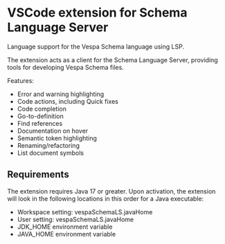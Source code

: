 # VSCode extension for Schema Language Server
Language support for the Vespa Schema language using LSP.

The extension acts as a client for the Schema Language Server, providing tools for developing Vespa Schema files.

Features:
- Error and warning highlighting 
- Code actions, including Quick fixes 
- Code completion 
- Go-to-definition
- Find references
- Documentation on hover
- Semantic token highlighting
- Renaming/refactoring
- List document symbols

## Requirements
The extension requires Java 17 or greater. Upon activation, the extension will look in the following locations in this order for a Java executable:

- Workspace setting: vespaSchemaLS.javaHome
- User setting: vespaSchemaLS.javaHome
- JDK_HOME environment variable
- JAVA_HOME environment variable

